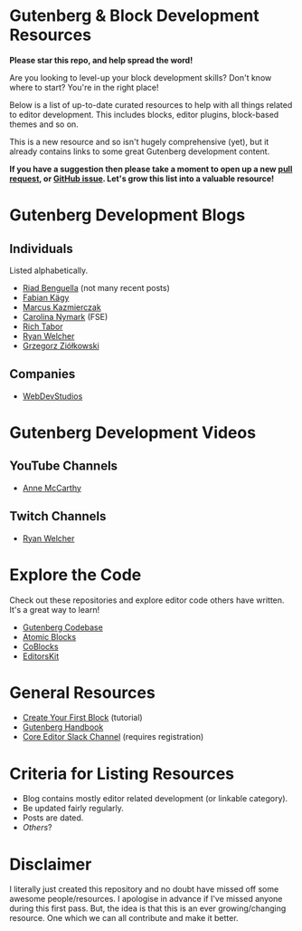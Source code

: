 # Gutenberg & Block Development Resources

**Please star this repo, and help spread the word!**

Are you looking to level-up your block development skills? Don't know where to start? You're in the right place!

Below is a list of up-to-date curated resources to help with all things related to editor development. This includes blocks, editor plugins, block-based themes and so on.

This is a new resource and so isn't hugely comprehensive (yet), but it already contains links to some great Gutenberg development content.

**If you have a suggestion then please take a moment to open up a new [pull request](https://github.com/dgwyer/gutenberg-development-resources/pulls), or [GitHub issue](https://github.com/dgwyer/gutenberg-development-resources/issues). Let's grow this list into a valuable resource!**

# Gutenberg Development Blogs

## Individuals

Listed alphabetically.

- [Riad Benguella](https://riad.blog/) (not many recent posts)
- [Fabian Kägy](https://fabian-kaegy.com/)
- [Marcus Kazmierczak](https://mkaz.blog/)
- [Carolina Nymark](https://fullsiteediting.com/) (FSE)
- [Rich Tabor](https://richtabor.com/)
- [Ryan Welcher](https://ryanwelcher.com/)
- [Grzegorz Ziółkowski](https://gziolo.pl/)

## Companies

- [WebDevStudios](https://webdevstudios.com/tags/gutenberg/)

# Gutenberg Development Videos

## YouTube Channels

- [Anne McCarthy](https://www.youtube.com/c/AnneMcCarthy/videos)
 
## Twitch Channels

- [Ryan Welcher](https://www.twitch.tv/ryanwelchercodes)
 
# Explore the Code

Check out these repositories and explore editor code others have written. It's a great way to learn!

- [Gutenberg Codebase](https://github.com/WordPress/gutenberg)
- [Atomic Blocks](https://github.com/studiopress/atomic-blocks)
- [CoBlocks](https://github.com/godaddy-wordpress/coblocks)
- [EditorsKit](https://github.com/extendify/block-options)

# General Resources

- [Create Your First Block](https://developer.wordpress.org/block-editor/handbook/tutorials/create-block/) (tutorial)
- [Gutenberg Handbook](https://developer.wordpress.org/block-editor/)
- [Core Editor Slack Channel](https://wordpress.slack.com/messages/core-editor) (requires registration)

# Criteria for Listing Resources
- Blog contains mostly editor related development (or linkable category).
- Be updated fairly regularly.
- Posts are dated.
- _Others_?

# Disclaimer

I literally just created this repository and no doubt have missed off some awesome people/resources. I apologise in advance if I've missed anyone during this first pass. But, the idea is that this is an ever growing/changing resource. One which we can all contribute and make it better.
